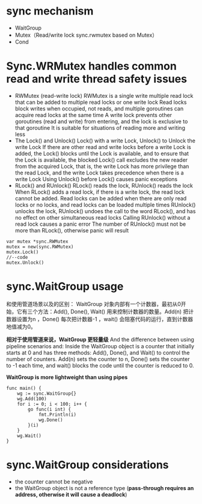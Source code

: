 # sync mechanism

* WaitGroup
* Mutex（Read/write lock sync.rwmutex based on Mutex）
* Cond


# Sync.WRMutex handles common read and write thread safety issues

* RWMutex (read-write lock)
RWMutex is a single write multiple read lock that can be added to multiple read locks or one write lock
Read locks block writes when occupied, not reads, and multiple goroutines can acquire read locks at the same time
A write lock prevents other goroutines (read and write) from entering, and the lock is exclusive to that goroutine
It is suitable for situations of reading more and writing less
* The Lock() and Unlock()
Lock() with a write Lock, Unlock() to Unlock the write Lock
If there are other read and write locks before a write Lock is added, the Lock() blocks until the Lock is available, and to ensure that the Lock is available, the blocked Lock() call excludes the new reader from the acquired Lock, that is, the write Lock has more privilege than the read Lock, and the write Lock takes precedence when there is a write Lock
Using Unlock() before Lock() causes panic exceptions
* RLock() and RUnlock()
RLock() reads the lock, RUnlock() reads the lock
When RLock() adds a read lock, if there is a write lock, the read lock cannot be added. Read locks can be added when there are only read locks or no locks, and read locks can be loaded multiple times
RUnlock() unlocks the lock, RUnlock() undoes the call to the word RLock(), and has no effect on other simultaneous read locks
Calling RUnlock() without a read lock causes a panic error
The number of RUnlock() must not be more than RLock(), otherwise panic will result

```
var mutex *sync.RWMutex
mutex = new(sync.RWMutex)
mutex.Lock()
//--code
mutex.Unlock()
```

# sync.WaitGroup usage

和使用管道场景以及的区别：
WaitGroup 对象内部有一个计数器，最初从0开始，它有三个方法：Add(), Done(), Wait() 用来控制计数器的数量。Add(n) 把计数器设置为n ，Done() 每次把计数器-1 ，wait() 会阻塞代码的运行，直到计数器地值减为0。

**相对于使用管道来说，WaitGroup 更轻量级**
And the difference between using pipeline scenarios and:
Inside the WaitGroup object is a counter that initially starts at 0 and has three methods: Add(), Done(), and Wait() to control the number of counters. Add(n) sets the counter to n, Done() sets the counter to -1 each time, and wait() blocks the code until the counter is reduced to 0.

**WaitGroup is more lightweight than using pipes**


```
func main() {
    wg := sync.WaitGroup{}
    wg.Add(100)
    for i := 0; i < 100; i++ {
        go func(i int) {
            fmt.Println(i)
            wg.Done()
        }(i)
    }
    wg.Wait()
}
```

# sync.WaitGroup considerations
* the counter cannot be negative
* the WaitGroup object is not a reference type (**pass-through requires an address, otherwise it will cause a deadlock**)

